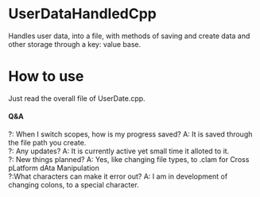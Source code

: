 # UserDataHandledCpp
Handles user data, into a file, with methods of saving and create data and other storage through a key: value base.
# How to use 
Just read the overall file  of UserDate.cpp.


#### Q&A
?: When I switch scopes, how is my progress saved?
A: It is saved through the file path you create.  
?: Any updates?
A: It is currently active yet small time it alloted to it.   
?: New things planned?
A: Yes, like changing file types, to .clam for Cross pLatform dAta Manipulation  
?:What characters can make it error out?
A: I am in development of changing colons, to a special character.
